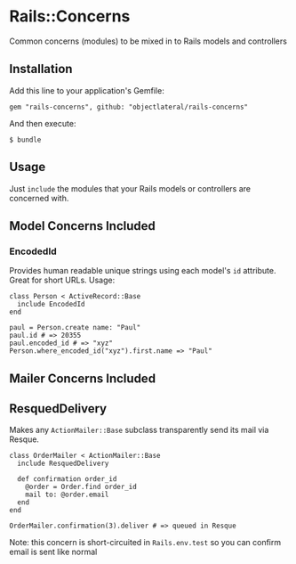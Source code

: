 # Rails::Concerns

Common concerns (modules) to be mixed in to Rails models and controllers

## Installation

Add this line to your application's Gemfile:

    gem "rails-concerns", github: "objectlateral/rails-concerns"

And then execute:

    $ bundle

## Usage

Just `include` the modules that your Rails models or controllers are concerned with.

## Model Concerns Included

### EncodedId

Provides human readable unique strings using each model's `id` attribute. Great for short URLs. Usage:

    class Person < ActiveRecord::Base
      include EncodedId
    end

    paul = Person.create name: "Paul"
    paul.id # => 20355
    paul.encoded_id # => "xyz"
    Person.where_encoded_id("xyz").first.name => "Paul"


## Mailer Concerns Included

## ResquedDelivery

Makes any `ActionMailer::Base` subclass transparently send its mail via Resque.

    class OrderMailer < ActionMailer::Base
      include ResquedDelivery

      def confirmation order_id
        @order = Order.find order_id
        mail to: @order.email
      end
    end

    OrderMailer.confirmation(3).deliver # => queued in Resque

Note: this concern is short-circuited in `Rails.env.test` so you can confirm email is sent like normal
